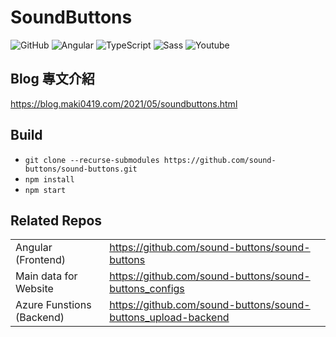 # SoundButtons

![GitHub](https://img.shields.io/github/license/sound-buttons/sound-buttons?style=for-the-badge) ![Angular](https://img.shields.io/static/v1?style=for-the-badge&message=Angular&color=DD0031&logo=Angular&logoColor=FFFFFF&label=) ![TypeScript](https://img.shields.io/static/v1?style=for-the-badge&message=TypeScript&color=3178C6&logo=TypeScript&logoColor=FFFFFF&label=) ![Sass](https://img.shields.io/static/v1?style=for-the-badge&message=Sass&color=CC6699&logo=Sass&logoColor=FFFFFF&label=) ![Youtube](https://img.shields.io/static/v1?style=for-the-badge&message=YouTube&color=FF0000&logo=YouTube&logoColor=FFFFFF&label=)

## Blog 專文介紹

<https://blog.maki0419.com/2021/05/soundbuttons.html>

## Build

- `git clone --recurse-submodules https://github.com/sound-buttons/sound-buttons.git`
- `npm install`
- `npm start`

## Related Repos

|                           |                                                                 |
|---------------------------|-----------------------------------------------------------------|
| Angular (Frontend)        | <https://github.com/sound-buttons/sound-buttons>                |
| Main data for Website     | <https://github.com/sound-buttons/sound-buttons_configs>        |
| Azure Funstions (Backend) | <https://github.com/sound-buttons/sound-buttons_upload-backend> |
